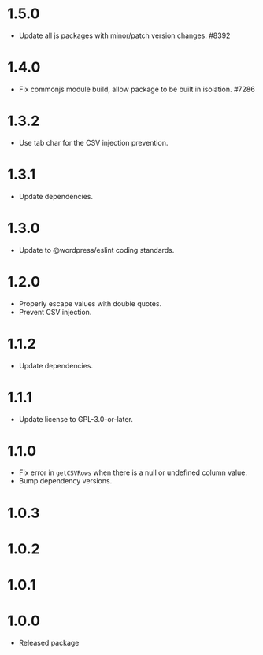 # 1.5.0

-   Update all js packages with minor/patch version changes. #8392

# 1.4.0

-   Fix commonjs module build, allow package to be built in isolation. #7286

# 1.3.2

-   Use tab char for the CSV injection prevention.

# 1.3.1

-   Update dependencies.

# 1.3.0

-   Update to @wordpress/eslint coding standards.

# 1.2.0

-   Properly escape values with double quotes.
-   Prevent CSV injection.

# 1.1.2

-   Update dependencies.

# 1.1.1

-   Update license to GPL-3.0-or-later.

# 1.1.0

-   Fix error in `getCSVRows` when there is a null or undefined column value.
-   Bump dependency versions.

# 1.0.3

# 1.0.2

# 1.0.1

# 1.0.0

-   Released package
